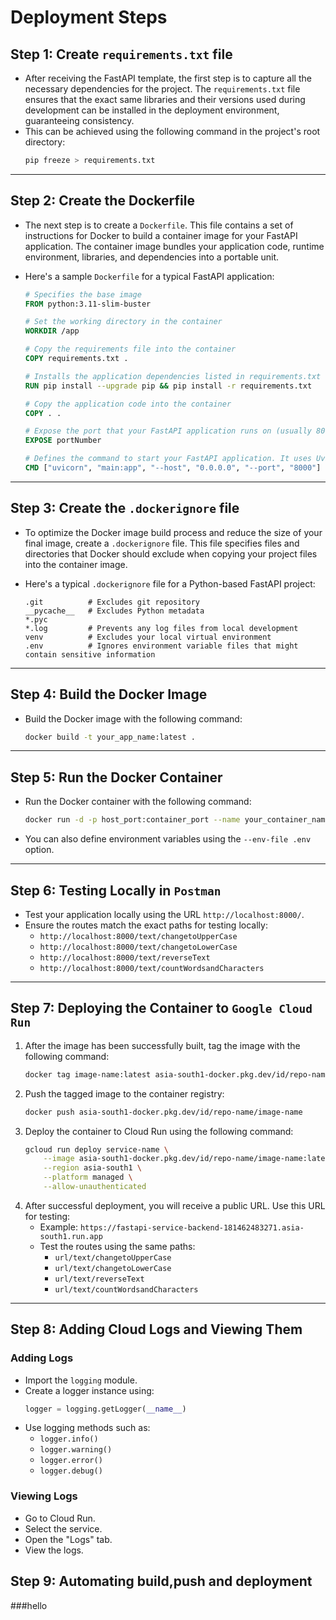 # Deployment Steps

## Step 1: Create `requirements.txt` file
- After receiving the FastAPI template, the first step is to capture all the necessary dependencies for the project. The `requirements.txt` file ensures that the exact same libraries and their versions used during development can be installed in the deployment environment, guaranteeing consistency.
- This can be achieved using the following command in the project's root directory:
  ```bash
  pip freeze > requirements.txt
  ```

---

## Step 2: Create the Dockerfile
- The next step is to create a `Dockerfile`. This file contains a set of instructions for Docker to build a container image for your FastAPI application. The container image bundles your application code, runtime environment, libraries, and dependencies into a portable unit.
- Here's a sample `Dockerfile` for a typical FastAPI application:

  ```dockerfile
  # Specifies the base image
  FROM python:3.11-slim-buster

  # Set the working directory in the container
  WORKDIR /app

  # Copy the requirements file into the container 
  COPY requirements.txt .

  # Installs the application dependencies listed in requirements.txt
  RUN pip install --upgrade pip && pip install -r requirements.txt

  # Copy the application code into the container
  COPY . .

  # Expose the port that your FastAPI application runs on (usually 8000)
  EXPOSE portNumber

  # Defines the command to start your FastAPI application. It uses Uvicorn, an ASGI server, and specifies the host, port, and the location of your FastAPI app (main:app).
  CMD ["uvicorn", "main:app", "--host", "0.0.0.0", "--port", "8000"]
  ```

---

## Step 3: Create the `.dockerignore` file
- To optimize the Docker image build process and reduce the size of your final image, create a `.dockerignore` file. This file specifies files and directories that Docker should exclude when copying your project files into the container image.

- Here's a typical `.dockerignore` file for a Python-based FastAPI project:

  ```
  .git          # Excludes git repository
  __pycache__   # Excludes Python metadata
  *.pyc
  *.log         # Prevents any log files from local development
  venv          # Excludes your local virtual environment
  .env          # Ignores environment variable files that might contain sensitive information
  ```

---

## Step 4: Build the Docker Image
- Build the Docker image with the following command:
  ```bash
  docker build -t your_app_name:latest .
  ```

---

## Step 5: Run the Docker Container
- Run the Docker container with the following command:
  ```bash
  docker run -d -p host_port:container_port --name your_container_name your_app_name:latest
  ```
- You can also define environment variables using the `--env-file .env` option.

---

## Step 6: Testing Locally in `Postman`
- Test your application locally using the URL `http://localhost:8000/`.
- Ensure the routes match the exact paths for testing locally:
  - `http://localhost:8000/text/changetoUpperCase`
  - `http://localhost:8000/text/changetoLowerCase`
  - `http://localhost:8000/text/reverseText`
  - `http://localhost:8000/text/countWordsandCharacters`

---

## Step 7: Deploying the Container to `Google Cloud Run`
1. After the image has been successfully built, tag the image with the following command:
   ```bash
   docker tag image-name:latest asia-south1-docker.pkg.dev/id/repo-name/image-name:latest
   ```
2. Push the tagged image to the container registry:
   ```bash
   docker push asia-south1-docker.pkg.dev/id/repo-name/image-name
   ```
3. Deploy the container to Cloud Run using the following command:
   ```bash
   gcloud run deploy service-name \
       --image asia-south1-docker.pkg.dev/id/repo-name/image-name:latest \
       --region asia-south1 \
       --platform managed \
       --allow-unauthenticated
   ```
4. After successful deployment, you will receive a public URL. Use this URL for testing:
   - Example: `https://fastapi-service-backend-181462483271.asia-south1.run.app`
   - Test the routes using the same paths:
     - `url/text/changetoUpperCase`
     - `url/text/changetoLowerCase`
     - `url/text/reverseText`
     - `url/text/countWordsandCharacters`

---

## Step 8: Adding Cloud Logs and Viewing Them
### Adding Logs
- Import the `logging` module.
- Create a logger instance using:
  ```python
  logger = logging.getLogger(__name__)
  ```
- Use logging methods such as:
  - `logger.info()`
  - `logger.warning()`
  - `logger.error()`
  - `logger.debug()`

### Viewing Logs
- Go to Cloud Run.
- Select the service.
- Open the "Logs" tab.
- View the logs.

## Step 9: Automating build,push and deployment
###hello
